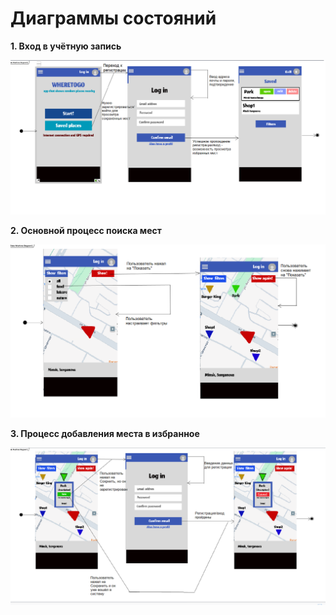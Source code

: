 # Диаграммы состояний

**1. Вход в учётную запись**

![Диаграмма Состояний1](../images/EventState.png)

**2. Основной процесс поиска мест**

![Диаграмма Состояний2](../images/SearchState.png)

**3. Процесс добавления места в избранное**

![Диаграмма Состояний3](../images/LikeState.png)
